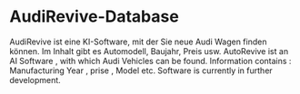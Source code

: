# AudiRevive-Database
AudiRevive ist eine KI-Software, mit der Sie neue Audi Wagen finden können. Im Inhalt gibt es Automodell, Baujahr, Preis usw.
AutoRevive ist an AI Software , with which Audi Vehicles can be found. Information contains : Manufacturing Year , prise , Model etc.
Software is currently in further development.


